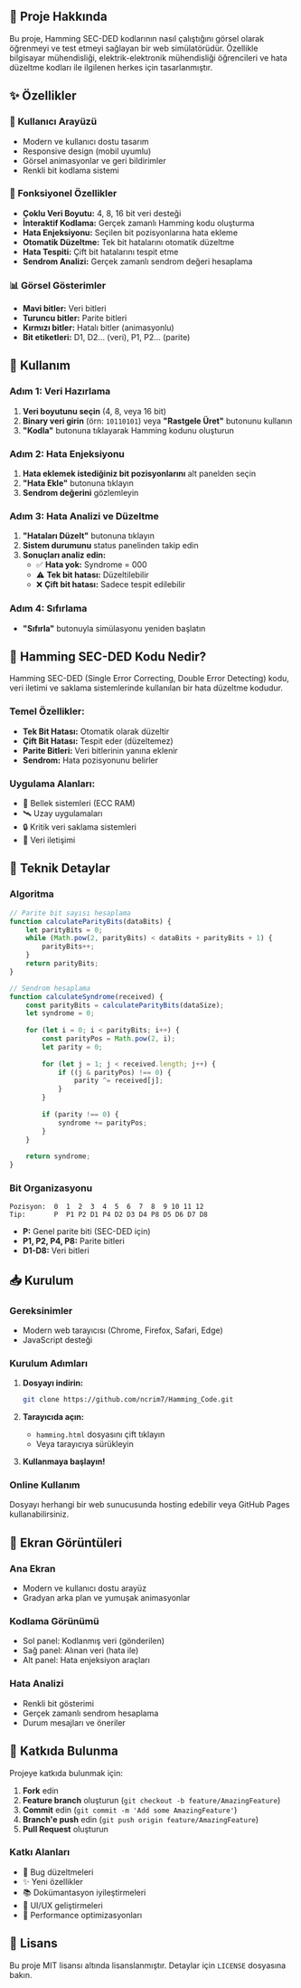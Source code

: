 
## 🎯 Proje Hakkında

Bu proje, Hamming SEC-DED kodlarının nasıl çalıştığını görsel olarak öğrenmeyi ve test etmeyi sağlayan bir web simülatörüdür. Özellikle bilgisayar mühendisliği, elektrik-elektronik mühendisliği öğrencileri ve hata düzeltme kodları ile ilgilenen herkes için tasarlanmıştır.


## ✨ Özellikler

### 🎨 Kullanıcı Arayüzü
- Modern ve kullanıcı dostu tasarım
- Responsive design (mobil uyumlu)
- Görsel animasyonlar ve geri bildirimler
- Renkli bit kodlama sistemi

### 🔧 Fonksiyonel Özellikler
- **Çoklu Veri Boyutu:** 4, 8, 16 bit veri desteği
- **İnteraktif Kodlama:** Gerçek zamanlı Hamming kodu oluşturma
- **Hata Enjeksiyonu:** Seçilen bit pozisyonlarına hata ekleme
- **Otomatik Düzeltme:** Tek bit hatalarını otomatik düzeltme
- **Hata Tespiti:** Çift bit hatalarını tespit etme
- **Sendrom Analizi:** Gerçek zamanlı sendrom değeri hesaplama

### 📊 Görsel Gösterimler
- **Mavi bitler:** Veri bitleri
- **Turuncu bitler:** Parite bitleri
- **Kırmızı bitler:** Hatalı bitler (animasyonlu)
- **Bit etiketleri:** D1, D2... (veri), P1, P2... (parite)

## 🚀 Kullanım

### Adım 1: Veri Hazırlama
1. **Veri boyutunu seçin** (4, 8, veya 16 bit)
2. **Binary veri girin** (örn: `10110101`) veya **"Rastgele Üret"** butonunu kullanın
3. **"Kodla"** butonuna tıklayarak Hamming kodunu oluşturun

### Adım 2: Hata Enjeksiyonu
1. **Hata eklemek istediğiniz bit pozisyonlarını** alt panelden seçin
2. **"Hata Ekle"** butonuna tıklayın
3. **Sendrom değerini** gözlemleyin

### Adım 3: Hata Analizi ve Düzeltme
1. **"Hataları Düzelt"** butonuna tıklayın
2. **Sistem durumunu** status panelinden takip edin
3. **Sonuçları analiz edin:**
   - ✅ **Hata yok:** Syndrome = 000
   - ⚠️ **Tek bit hatası:** Düzeltilebilir
   - ❌ **Çift bit hatası:** Sadece tespit edilebilir

### Adım 4: Sıfırlama
- **"Sıfırla"** butonuyla simülasyonu yeniden başlatın

## 🧮 Hamming SEC-DED Kodu Nedir?

Hamming SEC-DED (Single Error Correcting, Double Error Detecting) kodu, veri iletimi ve saklama sistemlerinde kullanılan bir hata düzeltme kodudur.

### Temel Özellikler:
- **Tek Bit Hatası:** Otomatik olarak düzeltir
- **Çift Bit Hatası:** Tespit eder (düzeltemez)
- **Parite Bitleri:** Veri bitlerinin yanına eklenir
- **Sendrom:** Hata pozisyonunu belirler

### Uygulama Alanları:
- 💾 Bellek sistemleri (ECC RAM)
- 🛰️ Uzay uygulamaları
- 🔒 Kritik veri saklama sistemleri
- 📡 Veri iletişimi

## 🔧 Teknik Detaylar

### Algoritma
```javascript
// Parite bit sayısı hesaplama
function calculateParityBits(dataBits) {
    let parityBits = 0;
    while (Math.pow(2, parityBits) < dataBits + parityBits + 1) {
        parityBits++;
    }
    return parityBits;
}

// Sendrom hesaplama
function calculateSyndrome(received) {
    const parityBits = calculateParityBits(dataSize);
    let syndrome = 0;
    
    for (let i = 0; i < parityBits; i++) {
        const parityPos = Math.pow(2, i);
        let parity = 0;
        
        for (let j = 1; j < received.length; j++) {
            if ((j & parityPos) !== 0) {
                parity ^= received[j];
            }
        }
        
        if (parity !== 0) {
            syndrome += parityPos;
        }
    }
    
    return syndrome;
}
```

### Bit Organizasyonu
```
Pozisyon:  0  1  2  3  4  5  6  7  8  9 10 11 12
Tip:       P  P1 P2 D1 P4 D2 D3 D4 P8 D5 D6 D7 D8
```

- **P:** Genel parite biti (SEC-DED için)
- **P1, P2, P4, P8:** Parite bitleri
- **D1-D8:** Veri bitleri

## 📥 Kurulum

### Gereksinimler
- Modern web tarayıcısı (Chrome, Firefox, Safari, Edge)
- JavaScript desteği

### Kurulum Adımları
1. **Dosyayı indirin:**
   ```bash
   git clone https://github.com/ncrim7/Hamming_Code.git
   ```

2. **Tarayıcıda açın:**
   - `hamming.html` dosyasını çift tıklayın
   - Veya tarayıcıya sürükleyin

3. **Kullanmaya başlayın!**

### Online Kullanım
Dosyayı herhangi bir web sunucusunda hosting edebilir veya GitHub Pages kullanabilirsiniz.

## 📸 Ekran Görüntüleri

### Ana Ekran
- Modern ve kullanıcı dostu arayüz
- Gradyan arka plan ve yumuşak animasyonlar

### Kodlama Görünümü
- Sol panel: Kodlanmış veri (gönderilen)
- Sağ panel: Alınan veri (hata ile)
- Alt panel: Hata enjeksiyon araçları

### Hata Analizi
- Renkli bit gösterimi
- Gerçek zamanlı sendrom hesaplama
- Durum mesajları ve öneriler

## 🤝 Katkıda Bulunma

Projeye katkıda bulunmak için:

1. **Fork** edin
2. **Feature branch** oluşturun (`git checkout -b feature/AmazingFeature`)
3. **Commit** edin (`git commit -m 'Add some AmazingFeature'`)
4. **Branch'e push** edin (`git push origin feature/AmazingFeature`)
5. **Pull Request** oluşturun

### Katkı Alanları
- 🐛 Bug düzeltmeleri
- ✨ Yeni özellikler
- 📚 Dokümantasyon iyileştirmeleri
- 🎨 UI/UX geliştirmeleri
- 🔧 Performance optimizasyonları

## 📄 Lisans

Bu proje MIT lisansı altında lisanslanmıştır. Detaylar için `LICENSE` dosyasına bakın.
